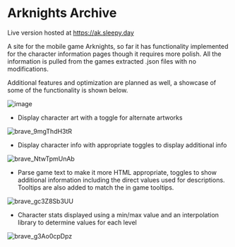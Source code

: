 # Arknights Archive

Live version hosted at https://ak.sleepy.day

A site for the mobile game Arknights, so far it has functionality implemented for the character information pages though it requires more polish. All the information is pulled from the games extracted .json files with no modifications.

Additional features and optimization are planned as well, a showcase of some of the functionality is shown below.

![image](https://user-images.githubusercontent.com/115065839/204116373-8e629cda-f2ee-42c5-81ac-7f2830d15147.png)

* Display character art with a toggle for alternate artworks

![brave_9mgThdH3tR](https://user-images.githubusercontent.com/115065839/204116516-bb86f1e1-e813-4b29-8f6c-cdc25aa29a1e.gif)

* Display character info with appropriate toggles to display additional info

![brave_NtwTpmUnAb](https://user-images.githubusercontent.com/115065839/204116592-874af088-2ff3-4d9b-9daf-c028aabc60ad.gif)

* Parse game text to make it more HTML appropriate, toggles to show additional information including the direct values used for descriptions. Tooltips are also added to match the in game tooltips.

![brave_gc3Z8Sb3UU](https://user-images.githubusercontent.com/115065839/204116611-58ddf93c-12e4-4bb6-b467-746e063d4860.gif)

* Character stats displayed using a min/max value and an interpolation library to determine values for each level

![brave_g3Ao0cpDpz](https://user-images.githubusercontent.com/115065839/204116731-b697824f-8f0e-4a1e-b212-44b9d77ef5f7.gif)

